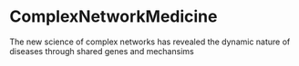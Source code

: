 # ComplexNetworkMedicine
The new science of complex networks has revealed the dynamic nature of diseases through shared genes and mechansims
